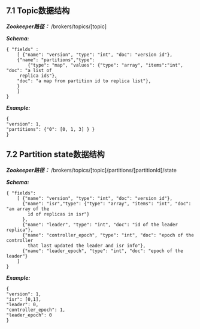 ## **7.1 Topic数据结构**

_**Zookeeper路径：**_ \/brokers\/topics\/\[topic\]

_**Schema:**_

```
{ "fields" :
    [ {"name": "version", "type": "int", "doc": "version id"},
    {"name": "partitions","type": 
        {"type": "map", "values": {"type": "array", "items":"int", "doc": "a list of
     replica ids"},
    "doc": "a map from partition id to replica list"},
    }
    ]
}
```

_**Example:**_

```
{
"version": 1,
"partitions": {"0": [0, 1, 3] } }
}
```

## **7.2 Partition state数据结构**

_**Zookeeper路径：**_ \/brokers\/topics\/\[topic\]\/partitions\/\[partitionId\]\/state

_**Schema:**_
```
{ "fields":
    [ {"name": "version", "type": "int", "doc": "version id"},
      {"name": "isr","type": {"type": "array", "items": "int", "doc": "an array of the 
        id of replicas in isr"}
      },
      {"name": "leader", "type": "int", "doc": "id of the leader replica"},
      {"name": "controller_epoch", "type": "int", "doc": "epoch of the controller 
        that last updated the leader and isr info"},
      {"name": "leader_epoch", "type": "int", "doc": "epoch of the leader"}
    ]
}
```

_**Example:**_
```
{
"version": 1,
"isr": [0,1],
"leader": 0,
"controller_epoch": 1,
"leader_epoch": 0
}
```

